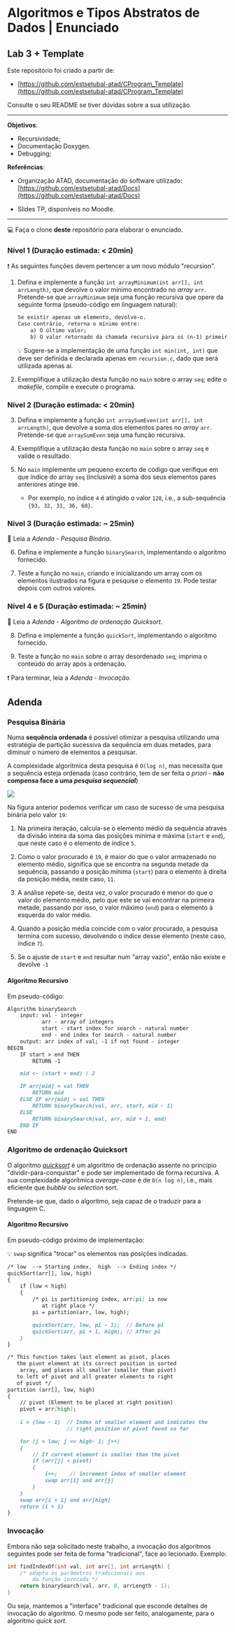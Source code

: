# Algoritmos e Tipos Abstratos de Dados | Enunciado

## Lab 3 + Template 

Este repositório foi criado a partir de:

- [https://github.com/estsetubal-atad/CProgram_Template](https://github.com/estsetubal-atad/CProgram_Template) 

Consulte o seu README se tiver dúvidas sobre a sua utilização.

----

**Objetivos**:

- Recursividade;
- Documentação Doxygen.
- Debugging;

**Referências**:

- Organização ATAD, documentação do software utilizado: [https://github.com/estsetubal-atad/Docs](https://github.com/estsetubal-atad/Docs)

- Slides TP, disponíveis no Moodle.

---

:computer: Faça o clone **deste** repositório para elaborar o enunciado.

### Nível 1 (Duração estimada: < 20min)

:exclamation: As seguintes funções devem pertencer a um novo módulo "recursion".

1. Defina e implemente a função `int arrayMinimum(int arr[], int arrLength)`, que devolve o valor mínimo encontrado no *array* `arr`. Pretende-se que `arrayMinimum` seja uma função recursiva que opere da seguinte forma (pseudo-código em linguagem natural):

	```markdown
	Se existir apenas um elemento, devolve-o.
	Caso contrário, retorna o mínimo entre:
		a) O último valor;
		b) O valor retornado da chamada recursiva para os (n-1) primeiros elementos.
	```

	:bulb: Sugere-se a implementação de uma função `int min(int, int)` que deve ser definida e declarada apenas em `recursion.c`, dado que será utilizada apenas aí.

2. Exemplifique a utilização desta função no `main` sobre o array `seq`; edite o *makefile*, compile e execute o programa.

### Nível 2 (Duração estimada: < 20min)

3. Defina e implemente a função `int arraySumEven(int arr[], int arrLength)`, que devolve a soma dos elementos pares no *array* `arr`. Pretende-se que `arraySumEven` seja uma função recursiva.

4. Exemplifique a utilização desta função no `main` sobre o array `seq` e valide o resultado.

5. No `main` implemente um pequeno excerto de código que verifique em que índice do array `seq` (inclusivé) a soma dos seus elementos pares anteriores atinge `890`.

	- Por exemplo, no índice `4` é atingido o valor `128`, i.e., a sub-sequência `{93, 32, 31, 36, 60}`.

### Nível 3 (Duração estimada: ~ 25min)

:book: Leia a *Adenda - Pesquisa Binária*.

6. Defina e implemente a função `binarySearch`, implementando o algoritmo fornecido.

7. Teste a função no `main`, criando e inicializando um array com os elementos ilustrados na figura e pesquise o elemento `19`. Pode testar depois com outros valores.

### Nível 4 e 5 (Duração estimada: ~ 25min)

:book: Leia a *Adenda - Algoritmo de ordenação Quicksort*.

8. Defina e implemente a função `quickSort`, implementando o algoritmo fornecido.

9. Teste a função no `main` sobre o array desordenado `seq`; imprima o conteúdo do array após a ordenação.

:exclamation: Para terminar, leia a *Adenda - Invocação*.

## Adenda

### Pesquisa Binária

Numa **sequência ordenada** é possível otimizar a pesquisa utilizando uma estratégia de partição 
sucessiva da sequência em duas metades, para diminuir o número de elementos a pesquisar.

A complexidade algorítmica desta pesquisa é `O(log n)`, mas necessita que a sequência esteja ordenada (caso contrário, tem de ser feita *a priori* - **não compensa face a uma *pesquisa sequencial***)

![](binarySearch.png)

Na figura anterior podemos verificar um caso de sucesso de uma pesquisa binária pelo valor `19`: 
1. Na primeira iteração, calcula-se o 
elemento médio da sequência através 
da divisão inteira da soma das posições 
mínima e máxima (`start` e `end`), que 
neste caso é o elemento de índice `5`. 

2. Como o valor procurado é `19`, é maior 
do que o valor armazenado no 
elemento médio, significa que se 
encontra na segunda metade da 
sequência, passando a posição 
mínima (`start`) para o elemento à direita 
da posição média, neste caso, `11`.

3. A análise repete-se, desta vez, o valor 
procurado é menor do que o valor do 
elemento médio, pelo que este se vai 
encontrar na primeira metade, 
passando por isso, o valor máximo 
(`end`) para o elemento à esquerda do 
valor médio.

4. Quando a posição média coincide 
com o valor procurado, a pesquisa 
termina com sucesso, devolvendo o índice desse elemento (neste caso, índice `7`).

5. Se o ajuste de `start` e `end` resultar num "array vazio", então não existe e devolve `-1`

#### Algoritmo Recursivo

Em pseudo-código:

```markdown
Algorithm binarySearch
    input: val - integer
           arr - array of integers
           start - start index for search - natural number
		   end - end index for search - natural number
    output: arr index of val; -1 if not found - integer
BEGIN
    IF start > end THEN
		RETURN -1

	mid <- (start + end) / 2

	IF arr[mid] = val THEN
		RETURN mid
	ELSE IF arr[mid] > val THEN
		RETURN binarySearch(val, arr, start, mid - 1)
	ELSE
		RETURN binarySearch(val, arr, mid + 1, end)
	END IF 
END
```

### Algoritmo de ordenação Quicksort

O algoritmo [*quicksort*](https://en.wikipedia.org/wiki/Quicksort) é um algoritmo de ordenação assente no princípio "dividir-para-conquistar" e pode ser implementado de forma recursiva. A sua complexidade algorítmica *average-case* é de `O(n log n)`, i.e., mais eficiente que *bubble* ou *selection* sort.

Pretende-se que, dado o algoritmo, seja capaz de o traduzir para a linguagem C.

#### Algoritmo Recursivo

Em pseudo-código próximo de implementação:

:bulb: `swap` significa "trocar" os elementos nas posições indicadas.

```markdown
/* low  --> Starting index,  high  --> Ending index */
quickSort(arr[], low, high)
{
    if (low < high)
    {
        /* pi is partitioning index, arr[pi] is now
           at right place */
        pi = partition(arr, low, high);

        quickSort(arr, low, pi - 1);  // Before pi
        quickSort(arr, pi + 1, high); // After pi
    }
}

/* This function takes last element as pivot, places
   the pivot element at its correct position in sorted
    array, and places all smaller (smaller than pivot)
   to left of pivot and all greater elements to right
   of pivot */
partition (arr[], low, high)
{
    // pivot (Element to be placed at right position)
    pivot = arr[high];  
 
    i = (low - 1)  // Index of smaller element and indicates the 
                   // right position of pivot found so far

    for (j = low; j <= high- 1; j++)
    {
        // If current element is smaller than the pivot
        if (arr[j] < pivot)
        {
            i++;    // increment index of smaller element
            swap arr[i] and arr[j]
        }
    }
    swap arr[i + 1] and arr[high]
    return (i + 1)
}
```

### Invocação

Embora não seja solicitado neste trabalho, a invocação dos algoritmos seguintes pode ser feita de forma "tradicional", face ao lecionado. Exemplo:

```cpp
int findIndexOf(int val, int arr[], int arrLength) {
	/* adapta os parâmetros tradicionais aos 
		da função invocada */
	return binarySearch(val, arr, 0, arrLength - 1);
}
```

Ou seja, mantemos a "interface" tradicional que esconde detalhes de invocação do algoritmo. O mesmo pode ser feito, analogamente, para o algoritmo *quick sort*.
